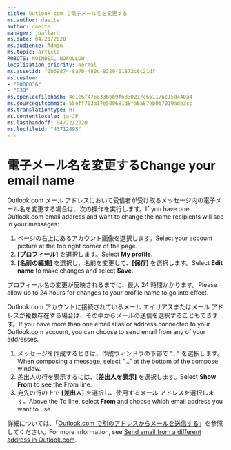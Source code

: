 ```yaml
---
title: Outlook.com で電子メール名を変更する
ms.author: daeite
author: daeite
manager: joallard
ms.date: 04/21/2020
ms.audience: Admin
ms.topic: article
ROBOTS: NOINDEX, NOFOLLOW
localization_priority: Normal
ms.assetid: f0b69874-8a7b-480c-8329-01872c6c21df
ms.custom:
- "8000036"
- "838"
ms.openlocfilehash: 4e1e6f476833bbb9f6830217c661176c15d440a4
ms.sourcegitcommit: 55eff703a17e500681d8fa6a87eb067019ade3cc
ms.translationtype: HT
ms.contentlocale: ja-JP
ms.lasthandoff: 04/22/2020
ms.locfileid: "43712895"
---
```

# <a name="change-your-email-name"></a><span data-ttu-id="b6a03-102">電子メール名を変更する</span><span class="sxs-lookup"><span data-stu-id="b6a03-102">Change your email name</span></span>

<span data-ttu-id="b6a03-103">Outlook.com メール アドレスにおいて受信者が受け取るメッセージ内の電子メール名を変更する場合は、次の操作を実行します。</span><span class="sxs-lookup"><span data-stu-id="b6a03-103">If you have one Outlook.com email address and want to change the name recipients will see in your messages:</span></span>
  
1. <span data-ttu-id="b6a03-104">ページの右上にあるアカウント画像を選択します。</span><span class="sxs-lookup"><span data-stu-id="b6a03-104">Select your account picture at the top right corner of the page.</span></span>
2. <span data-ttu-id="b6a03-105">**[プロフィール]** を選択します。</span><span class="sxs-lookup"><span data-stu-id="b6a03-105">Select **My profile**.</span></span>
3. <span data-ttu-id="b6a03-106">**[名前の編集]** を選択し、名前を変更して、**[保存]** を選択します。</span><span class="sxs-lookup"><span data-stu-id="b6a03-106">Select **Edit name** to make changes and select **Save**.</span></span>

<span data-ttu-id="b6a03-107">プロフィール名の変更が反映されるまでに、最大 24 時間かかります。</span><span class="sxs-lookup"><span data-stu-id="b6a03-107">Please allow up to 24 hours for changes to your profile name to go into effect.</span></span>
  
<span data-ttu-id="b6a03-108">Outlook.com アカウントに接続されているメール エイリアスまたはメール アドレスが複数存在する場合は、その中からメールの送信を選択することもできます。</span><span class="sxs-lookup"><span data-stu-id="b6a03-108">If you have more than one email alias or address connected to your Outlook.com account, you can choose to send email from any of your addresses.</span></span>
  
1. <span data-ttu-id="b6a03-109">メッセージを作成するときは、作成ウィンドウの下部で "..." を選択します。</span><span class="sxs-lookup"><span data-stu-id="b6a03-109">When composing a message, select "..." at the bottom of the compose window.</span></span>
1. <span data-ttu-id="b6a03-110">差出人の行を表示するには、**[差出人を表示]** を選択します。</span><span class="sxs-lookup"><span data-stu-id="b6a03-110">Select **Show From** to see the From line.</span></span>
1. <span data-ttu-id="b6a03-111">宛先の行の上で **[差出人]** を選択し、使用するメール アドレスを選択します。</span><span class="sxs-lookup"><span data-stu-id="b6a03-111">Above the To line, select **From** and choose which email address you want to use.</span></span>

<span data-ttu-id="b6a03-112">詳細については、「[Outlook.com で別のアドレスからメールを送信する](https://support.office.com/article/ccba89cb-141c-4a36-8c56-6d16a8556d2e?wt.mc_id=Office_Outlook_com_Alchemy)」を参照してください。</span><span class="sxs-lookup"><span data-stu-id="b6a03-112">For more information, see [Send email from a different address in Outlook.com](https://support.office.com/article/ccba89cb-141c-4a36-8c56-6d16a8556d2e?wt.mc_id=Office_Outlook_com_Alchemy).</span></span>